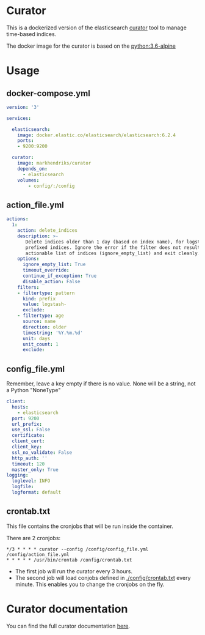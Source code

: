 
# Curator

This is a dockerized version of the elasticsearch [curator](https://www.elastic.co/guide/en/elasticsearch/client/curator/current/index.html) tool to manage time-based indices.

The docker image for the curator is based on the [python:3.6-alpine](https://hub.docker.com/_/python/)

# Usage

## docker-compose.yml

```yaml
version: '3'

services:

  elasticsearch:
    image: docker.elastic.co/elasticsearch/elasticsearch:6.2.4
    ports:
    - 9200:9200

  curator:
    image: markhendriks/curator
    depends_on:
      - elasticsearch
    volumes:
        - config/:/config
```

## action_file.yml

```yaml
actions:
  1:
    action: delete_indices
    description: >-
       Delete indices older than 1 day (based on index name), for logstash-
       prefixed indices. Ignore the error if the filter does not result in an
       actionable list of indices (ignore_empty_list) and exit cleanly.
    options:
      ignore_empty_list: True
      timeout_override:
      continue_if_exception: True
      disable_action: False
    filters:
    - filtertype: pattern
      kind: prefix
      value: logstash-
      exclude:
    - filtertype: age
      source: name
      direction: older
      timestring: '%Y.%m.%d'
      unit: days
      unit_count: 1
      exclude:
```

## config_file.yml
Remember, leave a key empty if there is no value.  None will be a string, not a Python "NoneType"

```yaml
client:
  hosts:
    - elasticsearch
  port: 9200
  url_prefix:
  use_ssl: False
  certificate:
  client_cert:
  client_key:
  ssl_no_validate: False
  http_auth: ''
  timeout: 120
  master_only: True
logging:
  loglevel: INFO
  logfile:
  logformat: default
```

## crontab.txt
This file contains the cronjobs that will be run inside the container.

There are 2 cronjobs:

```console
*/3 * * * * curator --config /config/config_file.yml /config/action_file.yml
* * * * * /usr/bin/crontab /config/crontab.txt
```

* The first job will run the curator every 3 hours.
* The second job will load conjobs defined in [./config/crontab.txt](./config/crontab.txt) every minute. This enables you to change the cronjobs on the fly.

# Curator documentation

You can find the full curator documentation [here](https://www.elastic.co/guide/en/elasticsearch/client/curator/current/index.html).
